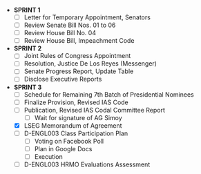 - **SPRINT 1**
	- [ ] Letter for Temporary Appointment, Senators
	- [ ] Review Senate Bill Nos. 01 to 06
	- [ ] Review House Bill No. 04
	- [ ] Review House Bill, Impeachment Code
- **SPRINT 2**
	- [ ] Joint Rules of Congress Appointment
	- [ ] Resolution, Justice De Los Reyes (Messenger)
	- [ ] Senate Progress Report, Update Table
	- [ ] Disclose Executive Reports
- **SPRINT 3**
	- [ ] Schedule for Remaining 7th Batch of Presidential Nominees
	- [ ] Finalize Provision, Revised IAS Code
	- [ ] Publication, Revised IAS Codal Committee Report
		- [ ] Wait for signature of AG Simoy
	- [x] LSEG Memorandum of Agreement
	- [ ] D-ENGL003 Class Participation Plan
		- [ ] Voting on Facebook Poll
		- [ ] Plan in Google Docs
		- [ ] Execution
	- [ ] D-ENGL003 HRMO Evaluations Assessment